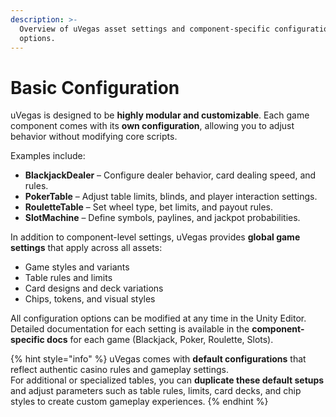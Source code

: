 ```yaml
---
description: >-
  Overview of uVegas asset settings and component-specific configuration
  options.
---
```


# Basic Configuration

uVegas is designed to be **highly modular and customizable**. Each game component comes with its **own configuration**, allowing you to adjust behavior without modifying core scripts.

Examples include:

* **BlackjackDealer** – Configure dealer behavior, card dealing speed, and rules.
* **PokerTable** – Adjust table limits, blinds, and player interaction settings.
* **RouletteTable** – Set wheel type, bet limits, and payout rules.
* **SlotMachine** – Define symbols, paylines, and jackpot probabilities.

In addition to component-level settings, uVegas provides **global game settings** that apply across all assets:

* Game styles and variants
* Table rules and limits
* Card designs and deck variations
* Chips, tokens, and visual styles

All configuration options can be modified at any time in the Unity Editor. Detailed documentation for each setting is available in the **component-specific docs** for each game (Blackjack, Poker, Roulette, Slots).

{% hint style="info" %}
uVegas comes with **default configurations** that reflect authentic casino rules and gameplay settings.\
For additional or specialized tables, you can **duplicate these default setups** and adjust parameters such as table rules, limits, card decks, and chip styles to create custom gameplay experiences.
{% endhint %}
